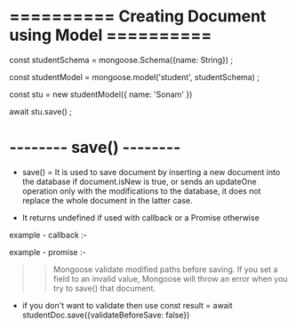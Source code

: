 # ========== Creating Document using Model ==========

<!-- Defining Schema -->
const studentSchema = mongoose.Schema({name: String}) ;

<!-- compiling Schema -->
const studentModel = mongoose.model('student', studentSchema) ;

<!-- Creating Document -->
const stu = new studentModel({
    name: 'Sonam'
})

<!-- Saving Document -->
await stu.save() ;



# -------- save() --------

* save() = It is used to save document by inserting a new document into the database if document.isNew is true, or sends an 
           updateOne operation only with the modifications to the database, it does not replace the whole document in the latter case.

- It returns undefined if used with callback or a Promise otherwise

example - callback :-
<!-- 
    studentDoc.save((err, result)=>{
        if(err){
          console.log(err)
        }
        else{
          console.log(result)
        }
    })
-->
example - promise :-
<!--  
const result = await studentDoc.save() ;
console.log(result) ;
-->

>> Mongoose validate modified paths before saving. If you set a field to an invalid value, Mongoose will throw
>> an error when you try to save() that document.

* if you don't want to validate then use
const result = await studentDoc.save({validateBeforeSave: false})